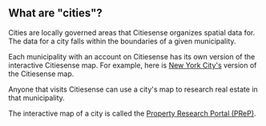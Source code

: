 ## What are "cities"?
Cities are locally governed areas that Citiesense organizes spatial data for. The data for a city falls within the boundaries of a given municipality.

Each municipality with an account on Citiesense has its own version of the interactive Citiesense map. For example, here is [New York City's](http://www.citiesense.com/cities/new-york-city?p%5Bper_page%5D=all&p%5Bcity_id%5D=398#13/40.7127/-74.0059) version of the Citiesense map. 

Anyone that visits Citiesense can use a city's map to research real estate in that municipality. 

The interactive map of a city is called the [Property Research Portal (PReP)](http://www.citiesense.com/docs/pages/4-Using%20PReP.md).


